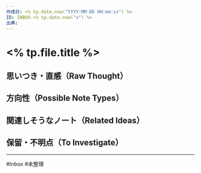 ```yaml
---
作成日: <% tp.date.now("YYYY-MM-DD HH:mm:ss") %>
ID: INBOX-<% tp.date.now("x") %>
出典:
---
```


# <% tp.file.title %>

## 思いつき・直感（Raw Thought）



## 方向性（Possible Note Types）



## 関連しそうなノート（Related Ideas）



## 保留・不明点（To Investigate）



---
#Inbox #未整理